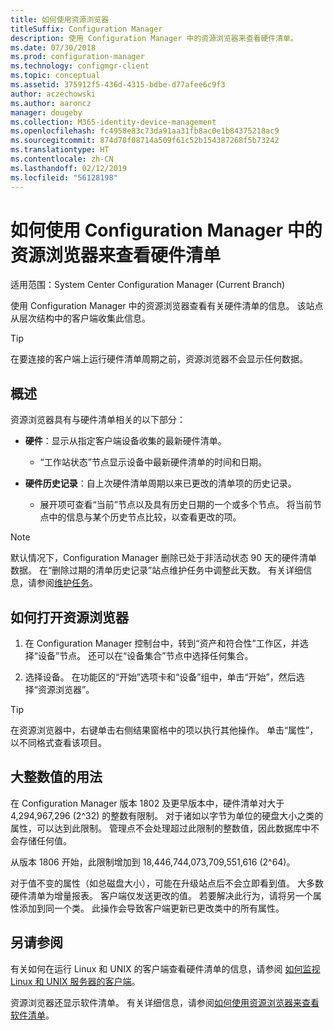 ```yaml
---
title: 如何使用资源浏览器
titleSuffix: Configuration Manager
description: 使用 Configuration Manager 中的资源浏览器来查看硬件清单。
ms.date: 07/30/2018
ms.prod: configuration-manager
ms.technology: configmgr-client
ms.topic: conceptual
ms.assetid: 375912f5-436d-4315-bdbe-d77afee6c9f3
author: aczechowski
ms.author: aaroncz
manager: dougeby
ms.collection: M365-identity-device-management
ms.openlocfilehash: fc4958e83c73da91aa31fb8ac0e1b84375218ac9
ms.sourcegitcommit: 874d78f08714a509f61c52b154387268f5b73242
ms.translationtype: HT
ms.contentlocale: zh-CN
ms.lasthandoff: 02/12/2019
ms.locfileid: "56128198"
---
```

# <a name="how-to-use-resource-explorer-to-view-hardware-inventory-in-configuration-manager"></a>如何使用 Configuration Manager 中的资源浏览器来查看硬件清单

适用范围：System Center Configuration Manager (Current Branch)

使用 Configuration Manager 中的资源浏览器查看有关硬件清单的信息。 该站点从层次结构中的客户端收集此信息。  

> [!Tip]  
>  在要连接的客户端上运行硬件清单周期之前，资源浏览器不会显示任何数据。  



## <a name="overview"></a>概述

资源浏览器具有与硬件清单相关的以下部分：  

- **硬件**：显示从指定客户端设备收集的最新硬件清单。  

    - “工作站状态”节点显示设备中最新硬件清单的时间和日期。  

- **硬件历史记录**：自上次硬件清单周期以来已更改的清单项的历史记录。  

    - 展开项可查看“当前”节点以及具有历史日期的一个或多个节点。 将当前节点中的信息与某个历史节点比较，以查看更改的项。  

> [!NOTE]  
> 默认情况下，Configuration Manager 删除已处于非活动状态 90 天的硬件清单数据。 在“删除过期的清单历史记录”站点维护任务中调整此天数。 有关详细信息，请参阅[维护任务](/sccm/core/servers/manage/maintenance-tasks)。  



## <a name="bkmk_open"></a> 如何打开资源浏览器   

1.  在 Configuration Manager 控制台中，转到“资产和符合性”工作区，并选择“设备”节点。 还可以在“设备集合”节点中选择任何集合。  

2.  选择设备。 在功能区的“开始”选项卡和“设备”组中，单击“开始”，然后选择“资源浏览器”。   

> [!Tip]  
> 在资源浏览器中，右键单击右侧结果窗格中的项以执行其他操作。 单击“属性”，以不同格式查看该项目。  



## <a name="bkmk_bigint"></a> 大整数值的用法
<!--1357880--> 在 Configuration Manager 版本 1802 及更早版本中，硬件清单对大于 4,294,967,296 (2^32) 的整数有限制。 对于诸如以字节为单位的硬盘大小之类的属性，可以达到此限制。 管理点不会处理超过此限制的整数值，因此数据库中不会存储任何值。 

从版本 1806 开始，此限制增加到 18,446,744,073,709,551,616 (2^64)。 

对于值不变的属性（如总磁盘大小），可能在升级站点后不会立即看到值。 大多数硬件清单为增量报表。 客户端仅发送更改的值。 若要解决此行为，请将另一个属性添加到同一个类。 此操作会导致客户端更新已更改类中的所有属性。 



## <a name="see-also"></a>另请参阅

有关如何在运行 Linux 和 UNIX 的客户端查看硬件清单的信息，请参阅 [如何监视 Linux 和 UNIX 服务器的客户端](/sccm/core/clients/manage/monitor-clients-for-linux-and-unix-servers)。  

资源浏览器还显示软件清单。 有关详细信息，请参阅[如何使用资源浏览器来查看软件清单](/sccm/core/clients/manage/inventory/use-resource-explorer-to-view-software-inventory)。
